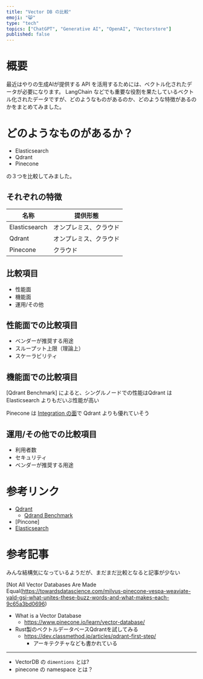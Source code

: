 ```yaml
---
title: "Vector DB の比較"
emoji: "😸"
type: "tech"
topics: ["ChatGPT", "Generative AI", "OpenAI", "Vectorstore"]
published: false
---
```


# 概要

最近はやりの生成AIが提供する API を活用するためには、ベクトル化されたデータが必要になります。
LangChain などでも重要な役割を果たしているベクトル化されたデータですが、どのようなものがあるのか、どのような特徴があるのかをまとめてみました。

# どのようなものがあるか？

* Elasticsearch
* Qdrant
* Pinecone

の３つを比較してみました。

## それぞれの特徴

| 名称 | 提供形態 |
|---|---|
| Elasticsearch | オンプレミス、クラウド |
| Qdrant | オンプレミス、クラウド |
| Pinecone | クラウド |

## 比較項目

* 性能面
* 機能面
* 運用/その他

## 性能面での比較項目

* ベンダーが推奨する用途
* スループット上限（理論上）
* スケーラビリティ

## 機能面での比較項目

[Qdrant Benchmark] によると、シングルノードでの性能はQdrant は Elasticsearch よりもだいぶ性能が高い

Pinecone は [Integration の面](https://docs.pinecone.io/docs/elastic)で Qdrant よりも優れていそう

## 運用/その他での比較項目

* 利用者数
* セキュリティ
* ベンダーが推奨する用途


# 参考リンク

- [Qdrant]
  - [Qdrand Benchmark]
- [Pincone]
- [Elasticsearch]


# 参考記事

みんな結構気になっているようだが、まだまだ比較となると記事が少ない

[Not All Vector Databases Are Made Equal(https://towardsdatascience.com/milvus-pinecone-vespa-weaviate-vald-gsi-what-unites-these-buzz-words-and-what-makes-each-9c65a3bd0696)

[Qdrant]: https://qdrant.tech/
[Qdrand Benchmark]: https://qdrant.tech/benchmarks/
[Open AI api]: https://openai.com/blog/openai-api/
[Pinecone]: https://www.pinecone.io/
[Elasticsearch]: https://www.elastic.co/jp/elasticsearch/

* What is a Vector Database
  * https://www.pinecone.io/learn/vector-database/
* Rust製のベクトルデータベースQdrantを試してみる
  * https://dev.classmethod.jp/articles/qdrant-first-step/
    * アーキテクチャなども書かれている

---

* VectorDB の `dimentions` とは?
* pinecone の namespace とは？

